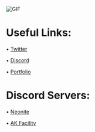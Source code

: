 ![GIF](http://kemo.dev/uploads/original.gif)

# Useful Links:

• [Twitter](https://twitter.com/xkem0x)

• [Discord](https://discordapp.com/users/299693897859465228)

• [Portfolio](https://kemo.dev/)

# Discord Servers:

• [Neonite](https://discord.com/invite/qSJ9jGp)

• [AK Facility](https://discord.gg/QRbUuBH)
